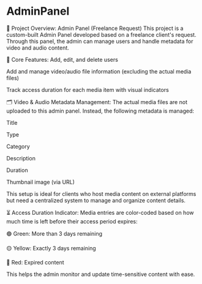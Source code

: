 # AdminPanel
📌 Project Overview: Admin Panel (Freelance Request)
This project is a custom-built Admin Panel developed based on a freelance client's request. Through this panel, the admin can manage users and handle metadata for video and audio content.

🧩 Core Features:
Add, edit, and delete users

Add and manage video/audio file information (excluding the actual media files)

Track access duration for each media item with visual indicators

🗂️ Video & Audio Metadata Management:
The actual media files are not uploaded to this admin panel. Instead, the following metadata is managed:

Title

Type

Category

Description

Duration

Thumbnail image (via URL)

This setup is ideal for clients who host media content on external platforms but need a centralized system to manage and organize content details.

⏳ Access Duration Indicator:
Media entries are color-coded based on how much time is left before their access period expires:

🟢 Green: More than 3 days remaining

🟡 Yellow: Exactly 3 days remaining

🔴 Red: Expired content

This helps the admin monitor and update time-sensitive content with ease.
